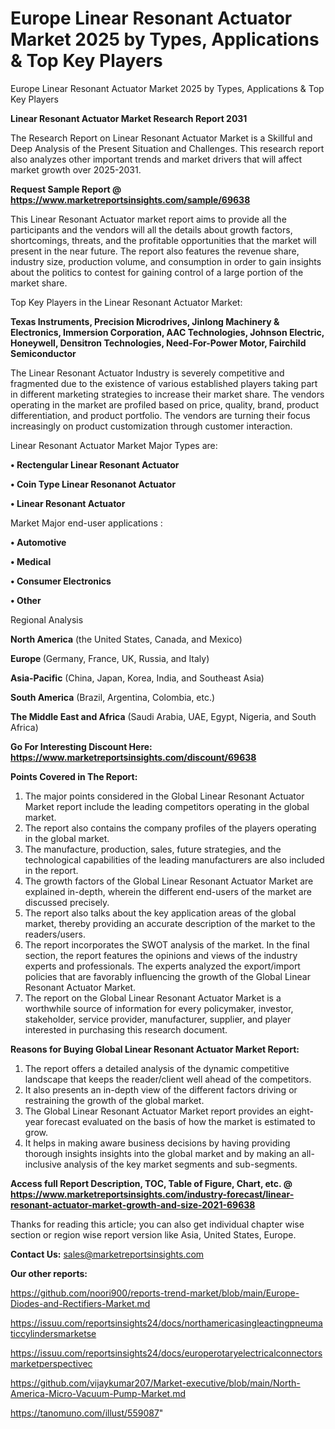 # Europe Linear Resonant Actuator Market 2025 by Types, Applications & Top Key Players
 Europe Linear Resonant Actuator Market 2025 by Types, Applications & Top Key Players

<strong>Linear Resonant Actuator Market Research Report 2031</strong>

The Research Report on Linear Resonant Actuator Market is a Skillful and Deep Analysis of the Present Situation and Challenges. This research report also analyzes other important trends and market drivers that will affect market growth over 2025-2031.

<strong>Request Sample Report @ <a href=https://www.marketreportsinsights.com/sample/69638>https://www.marketreportsinsights.com/sample/69638</a></strong>

This Linear Resonant Actuator market report aims to provide all the participants and the vendors will all the details about growth factors, shortcomings, threats, and the profitable opportunities that the market will present in the near future. The report also features the revenue share, industry size, production volume, and consumption in order to gain insights about the politics to contest for gaining control of a large portion of the market share.

Top Key Players in the Linear Resonant Actuator Market:

<strong>Texas Instruments, Precision Microdrives, Jinlong Machinery & Electronics, Immersion Corporation, AAC Technologies, Johnson Electric, Honeywell, Densitron Technologies, Need-For-Power Motor, Fairchild Semiconductor</strong>

The Linear Resonant Actuator Industry is severely competitive and fragmented due to the existence of various established players taking part in different marketing strategies to increase their market share. The vendors operating in the market are profiled based on price, quality, brand, product differentiation, and product portfolio. The vendors are turning their focus increasingly on product customization through customer interaction.

Linear Resonant Actuator Market Major Types are:

<strong>• Rectengular Linear Resonant Actuator

• Coin Type Linear Resonanot Actuator

• Linear Resonant Actuator</strong>

Market Major end-user applications :

<strong>• Automotive

• Medical

• Consumer Electronics

• Other</strong>

Regional Analysis

</u><strong><b>North America</b></strong> (the United States, Canada, and Mexico)

<strong><b>Europe </b></strong>(Germany, France, UK, Russia, and Italy)

<strong><b>Asia-Pacific</b></strong> (China, Japan, Korea, India, and Southeast Asia)

<strong><b>South America</b></strong> (Brazil, Argentina, Colombia, etc.)

<strong><b>The Middle East and Africa</b></strong> (Saudi Arabia, UAE, Egypt, Nigeria, and South Africa)

<strong>Go For Interesting Discount Here: <a href=https://www.marketreportsinsights.com/discount/69638>https://www.marketreportsinsights.com/discount/69638</a></strong>

<strong>Points Covered in The Report:</strong>
<ol>
  <li>The major points considered in the Global Linear Resonant Actuator Market report include the leading competitors operating in the global market.</li>
  <li>The report also contains the company profiles of the players operating in the global market.</li>
  <li>The manufacture, production, sales, future strategies, and the technological capabilities of the leading manufacturers are also included in the report.</li>
  <li>The growth factors of the Global Linear Resonant Actuator Market are explained in-depth, wherein the different end-users of the market are discussed precisely.</li>
  <li>The report also talks about the key application areas of the global market, thereby providing an accurate description of the market to the readers/users.</li>
  <li>The report incorporates the SWOT analysis of the market. In the final section, the report features the opinions and views of the industry experts and professionals. The experts analyzed the export/import policies that are favorably influencing the growth of the Global Linear Resonant Actuator Market.</li>
  <li>The report on the Global Linear Resonant Actuator Market is a worthwhile source of information for every policymaker, investor, stakeholder, service provider, manufacturer, supplier, and player interested in purchasing this research document.</li>
</ol>
<strong>Reasons for Buying Global Linear Resonant Actuator Market Report:</strong>

<ol>
  <li>The report offers a detailed analysis of the dynamic competitive landscape that keeps the reader/client well ahead of the competitors.</li>
  <li>It also presents an in-depth view of the different factors driving or restraining the growth of the global market.</li>
  <li>The Global Linear Resonant Actuator Market report provides an eight-year forecast evaluated on the basis of how the market is estimated to grow.</li>
  <li>It helps in making aware business decisions by having providing thorough insights insights into the global market and by making an all-inclusive analysis of the key market segments and sub-segments.</li>
</ol>
<strong>Access full Report Description, TOC, Table of Figure, Chart, etc. @ <a href=https://www.marketreportsinsights.com/industry-forecast/linear-resonant-actuator-market-growth-and-size-2021-69638>https://www.marketreportsinsights.com/industry-forecast/linear-resonant-actuator-market-growth-and-size-2021-69638</a></strong>


Thanks for reading this article; you can also get individual chapter wise section or region wise report version like Asia, United States, Europe.

<strong>Contact Us:</strong>
sales@marketreportsinsights.com

<strong>Our other reports:</strong>

<a href=https://github.com/noori900/reports-trend-market/blob/main/Europe-Diodes-and-Rectifiers-Market.md>https://github.com/noori900/reports-trend-market/blob/main/Europe-Diodes-and-Rectifiers-Market.md</a>

<a href=https://issuu.com/reportsinsights24/docs/northamericasingleactingpneumaticcylindersmarketse>https://issuu.com/reportsinsights24/docs/northamericasingleactingpneumaticcylindersmarketse</a>

<a href=https://issuu.com/reportsinsights24/docs/europerotaryelectricalconnectorsmarketperspectivec>https://issuu.com/reportsinsights24/docs/europerotaryelectricalconnectorsmarketperspectivec</a>

<a href=https://github.com/vijaykumar207/Market-executive/blob/main/North-America-Micro-Vacuum-Pump-Market.md>https://github.com/vijaykumar207/Market-executive/blob/main/North-America-Micro-Vacuum-Pump-Market.md</a>

<a href=https://tanomuno.com/illust/559087>https://tanomuno.com/illust/559087</a>"

